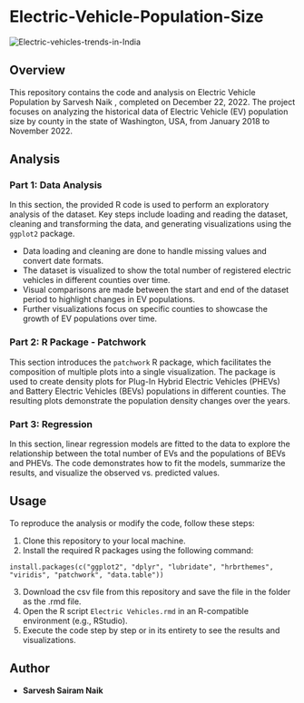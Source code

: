 # Electric-Vehicle-Population-Size

![Electric-vehicles-trends-in-India](https://github.com/sarveshsn/Electric-Vehicle-Population-Size/assets/93898181/344fc2ca-d56f-450b-9c22-885a679855c1)


## Overview

This repository contains the code and analysis on Electric Vehicle Population by Sarvesh Naik , completed on December 22, 2022. The project focuses on analyzing the historical data of Electric Vehicle (EV) population size by county in the state of Washington, USA, from January 2018 to November 2022.

## Analysis

### Part 1: Data Analysis

In this section, the provided R code is used to perform an exploratory analysis of the dataset. Key steps include loading and reading the dataset, cleaning and transforming the data, and generating visualizations using the `ggplot2` package.

- Data loading and cleaning are done to handle missing values and convert date formats.
- The dataset is visualized to show the total number of registered electric vehicles in different counties over time.
- Visual comparisons are made between the start and end of the dataset period to highlight changes in EV populations.
- Further visualizations focus on specific counties to showcase the growth of EV populations over time.

### Part 2: R Package - Patchwork

This section introduces the `patchwork` R package, which facilitates the composition of multiple plots into a single visualization. The package is used to create density plots for Plug-In Hybrid Electric Vehicles (PHEVs) and Battery Electric Vehicles (BEVs) populations in different counties. The resulting plots demonstrate the population density changes over the years.

### Part 3: Regression

In this section, linear regression models are fitted to the data to explore the relationship between the total number of EVs and the populations of BEVs and PHEVs. The code demonstrates how to fit the models, summarize the results, and visualize the observed vs. predicted values.

## Usage

To reproduce the analysis or modify the code, follow these steps:

1. Clone this repository to your local machine.
2. Install the required R packages using the following command:

```
install.packages(c("ggplot2", "dplyr", "lubridate", "hrbrthemes", "viridis", "patchwork", "data.table"))

```

3. Download the csv file from this repository and save the file in the folder as the .rmd file.
4. Open the R script `Electric Vehicles.rmd` in an R-compatible environment (e.g., RStudio).
5. Execute the code step by step or in its entirety to see the results and visualizations.

## Author

- **Sarvesh Sairam Naik** 



